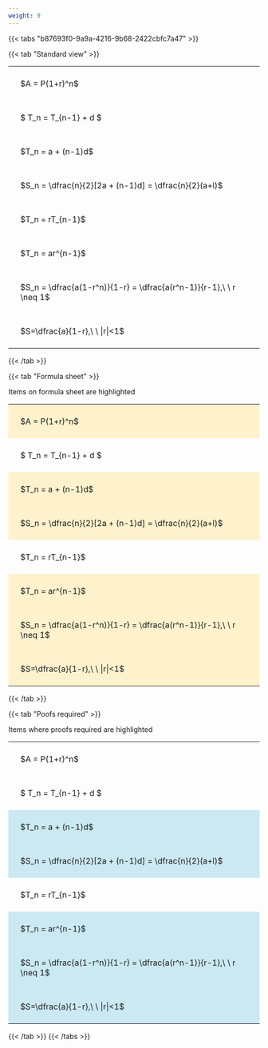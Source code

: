 ```yaml
---
weight: 9
---
```


{{< tabs "b87693f0-9a9a-4216-9b68-2422cbfc7a47" >}}

{{< tab "Standard view" >}}

<style type="text/css">
#T_27adf th.col_heading {
  text-align: left;
  font-size: 1em;
}
#T_27adf td {
  text-align: left;
  font-size: 1em;
  padding: 1.5em;
}
</style>
<table id="T_27adf">
  <thead>
  </thead>
  <tbody>
    <tr>
      <td id="T_27adf_row0_col0" class="data row0 col0" >$A = P(1+r)^n$</td>
    </tr>
    <tr>
      <td id="T_27adf_row1_col0" class="data row1 col0" >$ T_n = T_{n-1} + d $</td>
    </tr>
    <tr>
      <td id="T_27adf_row2_col0" class="data row2 col0" >$T_n = a + (n-1)d$</td>
    </tr>
    <tr>
      <td id="T_27adf_row3_col0" class="data row3 col0" >$S_n = \dfrac{n}{2}[2a + (n-1)d] = \dfrac{n}{2}(a+l)$</td>
    </tr>
    <tr>
      <td id="T_27adf_row4_col0" class="data row4 col0" >$T_n = rT_{n-1}$</td>
    </tr>
    <tr>
      <td id="T_27adf_row5_col0" class="data row5 col0" >$T_n = ar^{n-1}$</td>
    </tr>
    <tr>
      <td id="T_27adf_row6_col0" class="data row6 col0" >$S_n = \dfrac{a(1-r^n)}{1-r} = \dfrac{a(r^n-1)}{r-1},\ \  r \neq 1$</td>
    </tr>
    <tr>
      <td id="T_27adf_row7_col0" class="data row7 col0" >$S=\dfrac{a}{1-r},\ \ |r|<1$</td>
    </tr>
  </tbody>
</table>
{{< /tab >}}

{{< tab "Formula sheet" >}}

Items on formula sheet are highlighted 
<br>
<style type="text/css">
#T_a7711 th.col_heading {
  text-align: left;
  font-size: 1em;
}
#T_a7711 td {
  text-align: left;
  font-size: 1em;
  padding: 1.5em;
}
#T_a7711_row0_col0, #T_a7711_row2_col0, #T_a7711_row3_col0, #T_a7711_row5_col0, #T_a7711_row6_col0, #T_a7711_row7_col0 {
  background-color: rgba(255,194,10, 0.2);
}
#T_a7711_row1_col0, #T_a7711_row4_col0 {
  background-color: rgba(0,0,0,0);
}
</style>
<table id="T_a7711">
  <thead>
  </thead>
  <tbody>
    <tr>
      <td id="T_a7711_row0_col0" class="data row0 col0" >$A = P(1+r)^n$</td>
    </tr>
    <tr>
      <td id="T_a7711_row1_col0" class="data row1 col0" >$ T_n = T_{n-1} + d $</td>
    </tr>
    <tr>
      <td id="T_a7711_row2_col0" class="data row2 col0" >$T_n = a + (n-1)d$</td>
    </tr>
    <tr>
      <td id="T_a7711_row3_col0" class="data row3 col0" >$S_n = \dfrac{n}{2}[2a + (n-1)d] = \dfrac{n}{2}(a+l)$</td>
    </tr>
    <tr>
      <td id="T_a7711_row4_col0" class="data row4 col0" >$T_n = rT_{n-1}$</td>
    </tr>
    <tr>
      <td id="T_a7711_row5_col0" class="data row5 col0" >$T_n = ar^{n-1}$</td>
    </tr>
    <tr>
      <td id="T_a7711_row6_col0" class="data row6 col0" >$S_n = \dfrac{a(1-r^n)}{1-r} = \dfrac{a(r^n-1)}{r-1},\ \  r \neq 1$</td>
    </tr>
    <tr>
      <td id="T_a7711_row7_col0" class="data row7 col0" >$S=\dfrac{a}{1-r},\ \ |r|<1$</td>
    </tr>
  </tbody>
</table>
{{< /tab >}}

{{< tab "Poofs required" >}}

Items where proofs required are highlighted 
<br>
<style type="text/css">
#T_01a9d th.col_heading {
  text-align: left;
  font-size: 1em;
}
#T_01a9d td {
  text-align: left;
  font-size: 1em;
  padding: 1.5em;
}
#T_01a9d_row0_col0, #T_01a9d_row1_col0, #T_01a9d_row4_col0 {
  background-color: rgba(0,0,0,0);
}
#T_01a9d_row2_col0, #T_01a9d_row3_col0, #T_01a9d_row5_col0, #T_01a9d_row6_col0, #T_01a9d_row7_col0 {
  background-color: rgba(0,150,200, 0.2);
}
</style>
<table id="T_01a9d">
  <thead>
  </thead>
  <tbody>
    <tr>
      <td id="T_01a9d_row0_col0" class="data row0 col0" >$A = P(1+r)^n$</td>
    </tr>
    <tr>
      <td id="T_01a9d_row1_col0" class="data row1 col0" >$ T_n = T_{n-1} + d $</td>
    </tr>
    <tr>
      <td id="T_01a9d_row2_col0" class="data row2 col0" >$T_n = a + (n-1)d$</td>
    </tr>
    <tr>
      <td id="T_01a9d_row3_col0" class="data row3 col0" >$S_n = \dfrac{n}{2}[2a + (n-1)d] = \dfrac{n}{2}(a+l)$</td>
    </tr>
    <tr>
      <td id="T_01a9d_row4_col0" class="data row4 col0" >$T_n = rT_{n-1}$</td>
    </tr>
    <tr>
      <td id="T_01a9d_row5_col0" class="data row5 col0" >$T_n = ar^{n-1}$</td>
    </tr>
    <tr>
      <td id="T_01a9d_row6_col0" class="data row6 col0" >$S_n = \dfrac{a(1-r^n)}{1-r} = \dfrac{a(r^n-1)}{r-1},\ \  r \neq 1$</td>
    </tr>
    <tr>
      <td id="T_01a9d_row7_col0" class="data row7 col0" >$S=\dfrac{a}{1-r},\ \ |r|<1$</td>
    </tr>
  </tbody>
</table>
{{< /tab >}}
{{< /tabs >}}
